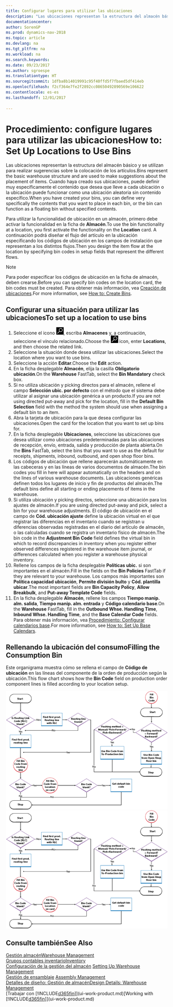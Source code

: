 ```yaml
---
title: Configurar lugares para utilizar las ubicaciones
description: "Las ubicaciones representan la estructura del almacén básico y se utilizan para realizar sugerencias sobre la colocación de los artículos. Cuando haya creado sus ubicaciones, puede definir muy específicamente el contenido que desea que lleve a cada ubicación o la ubicación puede funcionar como una ubicación aleatoria sin contenido específico."
documentationcenter: 
author: SorenGP
ms.prod: dynamics-nav-2018
ms.topic: article
ms.devlang: na
ms.tgt_pltfrm: na
ms.workload: na
ms.search.keywords: 
ms.date: 09/23/2017
ms.author: sgroespe
ms.translationtype: HT
ms.sourcegitcommit: 1dfba8b14019991c95f40ffd5f7fbaed5df414eb
ms.openlocfilehash: f2cf364e7fe2f2892cc08650492890569e106622
ms.contentlocale: es-es
ms.lasthandoff: 12/01/2017

---
```

# <a name="how-to-set-up-locations-to-use-bins"></a><span data-ttu-id="6f6ac-104">Procedimiento: configure lugares para utilizar las ubicaciones</span><span class="sxs-lookup"><span data-stu-id="6f6ac-104">How to: Set Up Locations to Use Bins</span></span>
<span data-ttu-id="6f6ac-105">Las ubicaciones representan la estructura del almacén básico y se utilizan para realizar sugerencias sobre la colocación de los artículos.</span><span class="sxs-lookup"><span data-stu-id="6f6ac-105">Bins represent the basic warehouse structure and are used to make suggestions about the placement of items.</span></span> <span data-ttu-id="6f6ac-106">Cuando haya creado sus ubicaciones, puede definir muy específicamente el contenido que desea que lleve a cada ubicación o la ubicación puede funcionar como una ubicación aleatoria sin contenido específico.</span><span class="sxs-lookup"><span data-stu-id="6f6ac-106">When you have created your bins, you can define very specifically the contents that you want to place in each bin, or the bin can function as a floating bin without specified contents.</span></span>  

<span data-ttu-id="6f6ac-107">Para utilizar la funcionalidad de ubicación en un almacén, primero debe activar la funcionalidad en la ficha de **Almacén**.</span><span class="sxs-lookup"><span data-stu-id="6f6ac-107">To use the bin functionality at a location, you first activate the functionality on the **Location** card.</span></span> <span data-ttu-id="6f6ac-108">A continuación podrá diseñar el flujo del artículo en la ubicación especificando los códigos de ubicación en los campos de instalación que representan a los distintos flujos.</span><span class="sxs-lookup"><span data-stu-id="6f6ac-108">Then you design the item flow at the location by specifying bin codes in setup fields that represent the different flows.</span></span>  

> [!NOTE]  
>  <span data-ttu-id="6f6ac-109">Para poder especificar los códigos de ubicación en la ficha de almacén, deben crearse.</span><span class="sxs-lookup"><span data-stu-id="6f6ac-109">Before you can specify bin codes on the location card, the bin codes must be created.</span></span> <span data-ttu-id="6f6ac-110">Para obtener más información, vea [Creación de ubicaciones](warehouse-how-to-create-individual-bins.md).</span><span class="sxs-lookup"><span data-stu-id="6f6ac-110">For more information, see [How to: Create Bins](warehouse-how-to-create-individual-bins.md).</span></span>  

## <a name="to-set-up-a-location-to-use-bins"></a><span data-ttu-id="6f6ac-111">Configurar una situación para utilizar las ubicaciones</span><span class="sxs-lookup"><span data-stu-id="6f6ac-111">To set up a location to use bins</span></span>  
1.  <span data-ttu-id="6f6ac-112">Seleccione el icono ![Buscar página o informe](media/ui-search/search_small.png "icono Buscar página o informe"), escriba **Almacenes** y, a continuación, seleccione el vínculo relacionado.</span><span class="sxs-lookup"><span data-stu-id="6f6ac-112">Choose the ![Search for Page or Report](media/ui-search/search_small.png "Search for Page or Report icon") icon, enter **Locations**, and then choose the related link.</span></span>  
2.  <span data-ttu-id="6f6ac-113">Seleccione la situación donde desea utilizar las ubicaciones.</span><span class="sxs-lookup"><span data-stu-id="6f6ac-113">Select the location where you want to use bins.</span></span>  
3.  <span data-ttu-id="6f6ac-114">Seleccione la acción **Editar**.</span><span class="sxs-lookup"><span data-stu-id="6f6ac-114">Choose the **Edit** action.</span></span>  
4.  <span data-ttu-id="6f6ac-115">En la ficha desplegable **Almacén**, elija la casilla **Obligatorio ubicación**.</span><span class="sxs-lookup"><span data-stu-id="6f6ac-115">On the **Warehouse** FastTab, select the **Bin Mandatory** check box.</span></span>  
5.  <span data-ttu-id="6f6ac-116">Si no utiliza ubicación y picking directos para el almacén, rellene el campo **Selección ubic. por defecto** con el método que el sistema debe utilizar al asignar una ubicación genérica a un producto.</span><span class="sxs-lookup"><span data-stu-id="6f6ac-116">If you are not using directed put-away and pick for the location, fill in the **Default Bin Selection** field with the method the system should use when assigning a default bin to an item.</span></span>  
6.  <span data-ttu-id="6f6ac-117">Abra la tarjeta de ubicación para la que desea configurar las ubicaciones.</span><span class="sxs-lookup"><span data-stu-id="6f6ac-117">Open the card for the location that you want to set up bins for.</span></span>
7.  <span data-ttu-id="6f6ac-118">En la ficha desplegable **Ubicaciones**, seleccione las ubicaciones que desea utilizar como ubicaciones predeterminadas para las ubicaciones de recepción, envío, entrada, salida y producción de planta abierta.</span><span class="sxs-lookup"><span data-stu-id="6f6ac-118">On the **Bins** FastTab, select the bins that you want to use as the default for receipts, shipments, inbound, outbound, and open shop floor bins.</span></span>  
8.  <span data-ttu-id="6f6ac-119">Los códigos de ubicación que rellene aparecerán automáticamente en las cabeceras y en las líneas de varios documentos de almacén.</span><span class="sxs-lookup"><span data-stu-id="6f6ac-119">The bin codes you fill in here will appear automatically on the headers and on the lines of various warehouse documents.</span></span> <span data-ttu-id="6f6ac-120">Las ubicaciones genéricas definen todos los lugares de inicio y fin de productos del almacén.</span><span class="sxs-lookup"><span data-stu-id="6f6ac-120">The default bins define all starting or ending placements of items in the warehouse.</span></span>  
9.  <span data-ttu-id="6f6ac-121">Si utiliza ubicación y picking directos, seleccione una ubicación para los ajustes de almacén.</span><span class="sxs-lookup"><span data-stu-id="6f6ac-121">If you are using directed put-away and pick, select a bin for your warehouse adjustments.</span></span> <span data-ttu-id="6f6ac-122">El código de ubicación en el campo de **Cód. ubicación ajuste** define la ubicación virtual en el que registrar las diferencias en el inventario cuando se registran u diferencias observadas registradas en el diario del artículo de almacén, o las calculadas cuando se registra un inventario físico de almacén.</span><span class="sxs-lookup"><span data-stu-id="6f6ac-122">The bin code in the **Adjustment Bin Code** field defines the virtual bin in which to record discrepancies in inventory when you register either observed differences registered in the warehouse item journal, or differences calculated when you register a warehouse physical inventory.</span></span>  
10. <span data-ttu-id="6f6ac-123">Rellene los campos de la ficha desplegable **Políticas ubic.** si son importantes en el almacén.</span><span class="sxs-lookup"><span data-stu-id="6f6ac-123">Fill in the fields on the **Bin Policies** FastTab if they are relevant to your warehouse.</span></span> <span data-ttu-id="6f6ac-124">Los campos más importantes son **Política capacidad ubicación**, **Permite división bulto** y **Cód. plantilla ubicar**.</span><span class="sxs-lookup"><span data-stu-id="6f6ac-124">The most important fields are **Bin Capacity Policy**, **Allow Breakbulk**, and **Put-away Template Code** fields.</span></span>  
11. <span data-ttu-id="6f6ac-125">En la ficha desplegable **Almacén**, rellene los campos **Tiempo manip. alm. salida**, **Tiempo manip. alm. entrada** y **Código calendario base**.</span><span class="sxs-lookup"><span data-stu-id="6f6ac-125">On the **Warehouse** FastTab, fill in the **Outbound Whse. Handling Time**, **Inbound Whse. Handling Time**, and the **Base Calendar Code** fields.</span></span> <span data-ttu-id="6f6ac-126">Para obtener más información, vea [Procedimiento: Configurar calendarios base](across-how-to-assign-base-calendars.md).</span><span class="sxs-lookup"><span data-stu-id="6f6ac-126">For more information, see [How to: Set Up Base Calendars](across-how-to-assign-base-calendars.md).</span></span>

## <a name="filling-the-consumption-bin"></a><span data-ttu-id="6f6ac-127">Rellenando la ubicación del consumo</span><span class="sxs-lookup"><span data-stu-id="6f6ac-127">Filling the Consumption Bin</span></span>
<span data-ttu-id="6f6ac-128">Este organigrama muestra cómo se rellena el campo de **Código de ubicación** en las líneas del componente de la orden de producción según la ubicación.</span><span class="sxs-lookup"><span data-stu-id="6f6ac-128">This flow chart shows how the **Bin Code** field on production order component lines is filled according to your location setup.</span></span>

<span data-ttu-id="6f6ac-129">![Gráfico de flujo de ubicación](media/binflow.png "BinFlow")</span><span class="sxs-lookup"><span data-stu-id="6f6ac-129">![Bin flow chart](media/binflow.png "BinFlow")</span></span>  

## <a name="see-also"></a><span data-ttu-id="6f6ac-130">Consulte también</span><span class="sxs-lookup"><span data-stu-id="6f6ac-130">See Also</span></span>
[<span data-ttu-id="6f6ac-131">Gestión almacén</span><span class="sxs-lookup"><span data-stu-id="6f6ac-131">Warehouse Management</span></span>](warehouse-manage-warehouse.md)  
[<span data-ttu-id="6f6ac-132">Grupos contables inventario</span><span class="sxs-lookup"><span data-stu-id="6f6ac-132">Inventory</span></span>](inventory-manage-inventory.md)  
<span data-ttu-id="6f6ac-133">[Configuración de la gestión del almacén](warehouse-setup-warehouse.md)   </span><span class="sxs-lookup"><span data-stu-id="6f6ac-133">[Setting Up Warehouse Management](warehouse-setup-warehouse.md)   </span></span>  
<span data-ttu-id="6f6ac-134">[Gestión de ensamblaje](assembly-assemble-items.md)  </span><span class="sxs-lookup"><span data-stu-id="6f6ac-134">[Assembly Management](assembly-assemble-items.md)  </span></span>  
[<span data-ttu-id="6f6ac-135">Detalles de diseño: Gestión de almacén</span><span class="sxs-lookup"><span data-stu-id="6f6ac-135">Design Details: Warehouse Management</span></span>](design-details-warehouse-management.md)  
<span data-ttu-id="6f6ac-136">[Trabajar con [!INCLUDE[d365fin](includes/d365fin_md.md)]](ui-work-product.md)</span><span class="sxs-lookup"><span data-stu-id="6f6ac-136">[Working with [!INCLUDE[d365fin](includes/d365fin_md.md)]](ui-work-product.md)</span></span>

